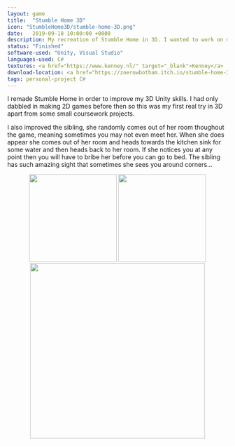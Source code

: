 ```yaml
---
layout: game
title:  "Stumble Home 3D"
icon: "StumbleHome3D/stumble-home-3D.png"
date:   2019-09-18 10:00:00 +0000
description: My recreation of Stumble Home in 3D. I wanted to work on my 3D Unity skils and so decided to try and improve Stumble Home and learn some things along the way.
status: "Finished"
software-used: "Unity, Visual Studio"
languages-used: C#
textures: <a href="https://www.kenney.nl/" target="_blank">Kenney</a>
download-location: <a href="https://zoerowbotham.itch.io/stumble-home-3d" target="_blank">zoerowbotham.itch.io</a>
tags: personal-project C#
---
```


I remade Stumble Home in order to improve my 3D Unity skills. I had only dabbled in making 2D games before then so this was my first real try in 3D apart from some small coursework projects.

I also improved the sibling, she randomly comes out of her room thoughout the game, meaning sometimes you may not even meet her. When she does appear she comes out of her room and heads towards the kitchen sink for some water and then heads back to her room. If she notices you at any point then you will have to bribe her before you can go to bed. The sibling has such amazing sight that sometimes she sees you around corners...

<center>
    <img src="{{ site.baseurl }}/assets/StumbleHome3D/stumble-home-3D-lounge.jpg" style="height: 200px;" />
    <img src="{{ site.baseurl }}/assets/StumbleHome3D/stumble-home-3D-bedroom.jpg" style="height: 200px;" />
</center>

<center><img src="{{ site.baseurl }}/assets/StumbleHome3D/stumble-home-3D-game.jpg" style="height: 400px;" /></center>